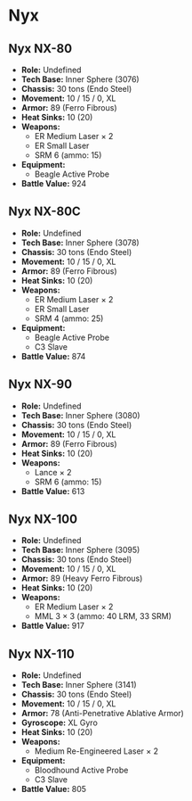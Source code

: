 # Nyx
## Nyx NX-80
- **Role:** Undefined
- **Tech Base:** Inner Sphere (3076)
- **Chassis:** 30 tons (Endo Steel)
- **Movement:** 10 / 15 / 0, XL
- **Armor:** 89 (Ferro Fibrous)
- **Heat Sinks:** 10 (20)
- **Weapons:**
  - ER Medium Laser × 2
  - ER Small Laser
  - SRM 6 (ammo: 15)
- **Equipment:**
  - Beagle Active Probe
- **Battle Value:** 924

## Nyx NX-80C
- **Role:** Undefined
- **Tech Base:** Inner Sphere (3078)
- **Chassis:** 30 tons (Endo Steel)
- **Movement:** 10 / 15 / 0, XL
- **Armor:** 89 (Ferro Fibrous)
- **Heat Sinks:** 10 (20)
- **Weapons:**
  - ER Medium Laser × 2
  - ER Small Laser
  - SRM 4 (ammo: 25)
- **Equipment:**
  - Beagle Active Probe
  - C3 Slave
- **Battle Value:** 874

## Nyx NX-90
- **Role:** Undefined
- **Tech Base:** Inner Sphere (3080)
- **Chassis:** 30 tons (Endo Steel)
- **Movement:** 10 / 15 / 0, XL
- **Armor:** 89 (Ferro Fibrous)
- **Heat Sinks:** 10 (20)
- **Weapons:**
  - Lance × 2
  - SRM 6 (ammo: 15)
- **Battle Value:** 613

## Nyx NX-100
- **Role:** Undefined
- **Tech Base:** Inner Sphere (3095)
- **Chassis:** 30 tons (Endo Steel)
- **Movement:** 10 / 15 / 0, XL
- **Armor:** 89 (Heavy Ferro Fibrous)
- **Heat Sinks:** 10 (20)
- **Weapons:**
  - ER Medium Laser × 2
  - MML 3 × 3 (ammo: 40 LRM, 33 SRM)
- **Battle Value:** 917

## Nyx NX-110
- **Role:** Undefined
- **Tech Base:** Inner Sphere (3141)
- **Chassis:** 30 tons (Endo Steel)
- **Movement:** 10 / 15 / 0, XL
- **Armor:** 78 (Anti-Penetrative Ablative Armor)
- **Gyroscope:** XL Gyro
- **Heat Sinks:** 10 (20)
- **Weapons:**
  - Medium Re-Engineered Laser × 2
- **Equipment:**
  - Bloodhound Active Probe
  - C3 Slave
- **Battle Value:** 805

